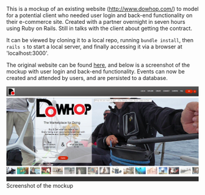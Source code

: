 This is a mockup of an existing website (http://www.dowhop.com/) to model for a potential client who needed user login and back-end functionality on their e-commerce site. Created with a partner overnight in seven hours using Ruby on Rails. Still in talks with the client about getting the contract.

It can be viewed by cloning it to a local repo, running `bundle install`, then `rails s` to start a local server, and finally accessing it via a browser at 'localhost:3000'.

The original website can be found [here](http://www.dowhop.com/), and below is a screenshot of the mockup with user login and back-end functionality.  Events can now be created and attended by users, and are persisted to a database.


![website screenshot](dowhop-screenshot.png "Screenshot of mockup")
Screenshot of the mockup
